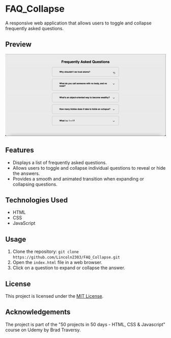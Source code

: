 # FAQ_Collapse
A responsive web application that allows users to toggle and collapse frequently asked questions.

## Preview

![Alt Text](img/faq_collapse.gif)

## Features

- Displays a list of frequently asked questions.
- Allows users to toggle and collapse individual questions to reveal or hide the answers.
- Provides a smooth and animated transition when expanding or collapsing questions.

## Technologies Used

- HTML
- CSS
- JavaScript

## Usage

1. Clone the repository: `git clone https://github.com/Lincoln2303/FAQ_Collapse.git`
2. Open the `index.html` file in a web browser.
3. Click on a question to expand or collapse the answer.

## License

This project is licensed under the [MIT License](LICENSE).

## Acknowledgements

The project is part of the "50 projects in 50 days - HTML, CSS & Javascript" course on Udemy by Brad Traversy.
